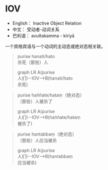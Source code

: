 # IOV

* English： Inactive Object Relation
* 中文： 受动者-动词关系
* 巴利语： avuttakamma - kiriyā
  

一个宾格宾语与一个动词的主动态或绝对态相关联。
>purise hanati/hato<br>杀死（那些）人
><div class="mermaid">
>graph LR
>A(purise<br>人们)--IOV-->B(hanati/hato<br>杀死)
></div>


>purise haññate/hataṃ（绝对态）<br>（那些）人被杀了
><div class="mermaid">
>graph LR
>A(purise<br>人们)--IOV-->B(haññate/hataṃ<br>被杀了)
></div>


>purise hantabbaṃ（绝对态）<br>（那些）人应当被杀
><div class="mermaid">
>graph LR
>A(purise<br>人们)--IOV-->B(hantabbaṃ<br>应当被杀)
></div>


